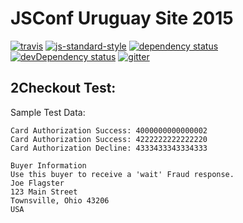 # JSConf Uruguay Site 2015

[![travis][travis-image]][travis-url]
[![js-standard-style](https://img.shields.io/badge/code%20style-standard-brightgreen.svg?style=flat)](https://github.com/feross/standard)
[![dependency status](https://david-dm.org/jsconfuy/site-2015.svg?theme=shields.io)](https://david-dm.org/jsconfuy/site-2015)
[![devDependency status](https://david-dm.org/jsconfuy/site-2015/dev-status.svg?theme=shields.io)](https://david-dm.org/jsconfuy/site-2015#info=devDependencies)
[![gitter](https://img.shields.io/badge/gitter-jsconfuy-brightgreen.svg?style=flat)](https://gitter.im/jsconfuy/asap)

[travis-image]: https://img.shields.io/travis/jsconfuy/site-2015.svg?style=flat
[travis-url]: https://travis-ci.org/jsconfuy/site-2015

## 2Checkout Test:
Sample Test Data:

```
Card Authorization Success: 4000000000000002
Card Authorization Success: 4222222222222220
Card Authorization Decline: 4333433343334333

Buyer Information
Use this buyer to receive a 'wait' Fraud response.
Joe Flagster
123 Main Street
Townsville, Ohio 43206
USA
```
